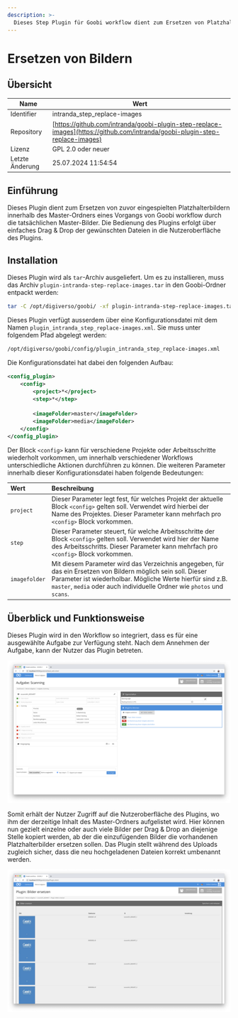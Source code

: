 ```yaml
---
description: >-
  Dieses Step Plugin für Goobi workflow dient zum Ersetzen von Platzhalterbildern innerhalb des Master-Ordners.
---
```


# Ersetzen von Bildern

## Übersicht

Name                     | Wert
-------------------------|-----------
Identifier               | intranda_step_replace-images
Repository               | [https://github.com/intranda/goobi-plugin-step-replace-images](https://github.com/intranda/goobi-plugin-step-replace-images)
Lizenz              | GPL 2.0 oder neuer 
Letzte Änderung    | 25.07.2024 11:54:54


## Einführung
Dieses Plugin dient zum Ersetzen von zuvor eingespielten Platzhalterbildern innerhalb des Master-Ordners eines Vorgangs von Goobi workflow durch die tatsächlichen Master-Bilder. Die Bedienung des Plugins erfolgt über einfaches Drag & Drop der gewünschten Dateien in die Nutzeroberfläche des Plugins.


## Installation
Dieses Plugin wird als `tar`-Archiv ausgeliefert. Um es zu installieren, muss das Archiv `plugin-intranda-step-replace-images.tar` in den Goobi-Ordner entpackt werden:

```bash
tar -C /opt/digiverso/goobi/ -xf plugin-intranda-step-replace-images.tar --exclude="pom.xml"
```

Dieses Plugin verfügt ausserdem über eine Konfigurationsdatei mit dem Namen `plugin_intranda_step_replace-images.xml`. Sie muss unter folgendem Pfad abgelegt werden:

```bash
/opt/digiverso/goobi/config/plugin_intranda_step_replace-images.xml
```

Die Konfigurationsdatei hat dabei den folgenden Aufbau:

```xml
<config_plugin>
    <config>
        <project>*</project>
        <step>*</step>

        <imageFolder>master</imageFolder>
        <imageFolder>media</imageFolder>
    </config>
</config_plugin>
```

Der Block `<config>` kann für verschiedene Projekte oder Arbeitsschritte wiederholt vorkommen, um innerhalb verschiedener Workflows unterschiedliche Aktionen durchführen zu können. Die weiteren Parameter innerhalb dieser Konfigurationsdatei haben folgende Bedeutungen:

| Wert | Beschreibung |
| :--- | :--- |
| `project` | Dieser Parameter legt fest, für welches Projekt der aktuelle Block `<config>` gelten soll. Verwendet wird hierbei der Name des Projektes. Dieser Parameter kann mehrfach pro `<config>` Block vorkommen. |
| `step` | Dieser Parameter steuert, für welche Arbeitsschritte der Block `<config>` gelten soll. Verwendet wird hier der Name des Arbeitsschritts. Dieser Parameter kann mehrfach pro `<config>` Block vorkommen. |
| `imagefolder` | Mit diesem Parameter wird das Verzeichnis angegeben, für das ein Ersetzen von Bildern möglich sein soll. Dieser Parameter ist wiederholbar. Mögliche Werte hierfür sind z.B. `master`, `media` oder auch individuelle Ordner wie `photos` und `scans`. |


## Überblick und Funktionsweise
Dieses Plugin wird in den Workflow so integriert, dass es für eine ausgewählte Aufgabe zur Verfügung steht. Nach dem Annehmen der Aufgabe, kann der Nutzer das Plugin betreten.

![Integration des Plugins in eine Aufgabe](images/goobi-plugin-step-replace-images_screen1_de.png)

Somit erhält der Nutzer Zugriff auf die Nutzeroberfläche des Plugins, wo ihm der derzeitige Inhalt des Master-Ordners aufgelistet wird. Hier können nun gezielt einzelne oder auch viele Bilder per Drag & Drop an diejenige Stelle kopiert werden, ab der die einzufügenden Bilder die vorhandenen Platzhalterbilder ersetzen sollen. Das Plugin stellt während des Uploads zugleich sicher, dass die neu hochgeladenen Dateien korrekt umbenannt werden.

![Nutzeroberfläche zum Ersetzen der vorhandenen Platzhalterbilder](images/goobi-plugin-step-replace-images_screen2_de.png)